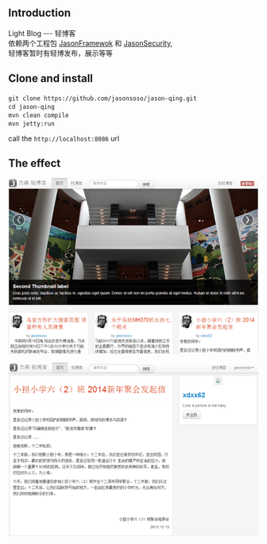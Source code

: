 ## Introduction ##

Light Blog --- 轻博客	
依赖两个工程包 
[JasonFramewok](https://github.com/jasonsoso/jason-framework "jason-framework")
和
[JasonSecurity](https://github.com/jasonsoso/jason-security "jason-security"),	
轻博客暂时有轻博发布，展示等等		

## Clone and install ##

`git clone https://github.com/jasonsoso/jason-qing.git`   
`cd jason-qing`   
`mvn clean compile`   
`mvn jetty:run  ` 	

call the `http://localhost:8086` url  


## The effect ##

![首页](src/main/webapp/resources/images/qing.png)	

![博客页](src/main/webapp/resources/images/qing2.png)